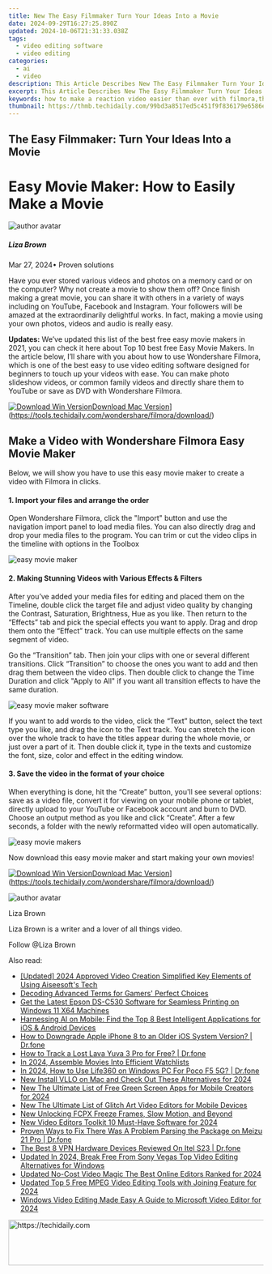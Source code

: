 ```yaml
---
title: New The Easy Filmmaker Turn Your Ideas Into a Movie
date: 2024-09-29T16:27:25.890Z
updated: 2024-10-06T21:31:33.038Z
tags: 
  - video editing software
  - video editing
categories: 
  - ai
  - video
description: This Article Describes New The Easy Filmmaker Turn Your Ideas Into a Movie
excerpt: This Article Describes New The Easy Filmmaker Turn Your Ideas Into a Movie
keywords: how to make a reaction video easier than ever with filmora,the easy filmmaker turn your ideas into a movie,make a movie in minutes the easy way to film success,turn your videos into dvds with these 3 easy methods,young filmmakers learn to make your own movies,unleash the filmmaker within a kids guide to movie creation,how to make a valentines day video for the person you love
thumbnail: https://thmb.techidaily.com/99bd3a8517ed5c451f9f836179e6586efe05dbc59db5ea292ed9c7e8afff15a8.jpg
---
```


## The Easy Filmmaker: Turn Your Ideas Into a Movie

# Easy Movie Maker: How to Easily Make a Movie

![author avatar](https://lh5.googleusercontent.com/-AIMmjowaFs4/AAAAAAAAAAI/AAAAAAAAABc/Y5UmwDaI7HU/s250-c-k/photo.jpg)

##### Liza Brown

 Mar 27, 2024• Proven solutions

Have you ever stored various videos and photos on a memory card or on the computer? Why not create a movie to show them off? Once finish making a great movie, you can share it with others in a variety of ways including on YouTube, Facebook and Instagram. Your followers will be amazed at the extraordinarily delightful works. In fact, making a movie using your own photos, videos and audio is really easy.

 **Updates:** We’ve updated this list of the best free easy movie makers in 2021, you can check it here about Top 10 best free Easy Movie Makers. In the article below, I’ll share with you about how to use Wondershare Filmora, which is one of the best easy to use video editing software designed for beginners to touch up your videos with ease. You can make photo slideshow videos, or common family videos and directly share them to YouTube or save as DVD with Wondershare Filmora.

[![Download Win Version](https://images.wondershare.com/filmora/guide/download-btn-win.jpg)](https://tools.techidaily.com/wondershare/filmora/download/)[Download Mac Version](https://images.wondershare.com/filmora/guide/download-btn-mac.jpg)](https://tools.techidaily.com/wondershare/filmora/download/)

## Make a Video with Wondershare Filmora Easy Movie Maker

Below, we will show you have to use this easy movie maker to create a video with Filmora in clicks.

#### 1\.  Import your files and arrange the order

Open Wondershare Filmora, click the "Import" button and use the navigation import panel to load media files. You can also directly drag and drop your media files to the program. You can trim or cut the video clips in the timeline with options in the Toolbox

![easy movie maker](https://images.wondershare.com/filmora/article-images/video-editor-main-interface-1.jpg)

#### 2\.  Making Stunning Videos with Various Effects & Filters

After you’ve added your media files for editing and placed them on the Timeline, double click the target file and adjust video quality by changing the Contrast, Saturation, Brightness, Hue as you like. Then return to the “Effects” tab and pick the special effects you want to apply. Drag and drop them onto the “Effect” track. You can use multiple effects on the same segment of video.

Go the “Transition” tab. Then join your clips with one or several different transitions. Click “Transition” to choose the ones you want to add and then drag them between the video clips. Then double click to change the Time Duration and click "Apply to All" if you want all transition effects to have the same duration.

![easy movie maker software](https://images.wondershare.com/filmora/article-images/adjust-the-effects.jpg)

If you want to add words to the video, click the “Text” button, select the text type you like, and drag the icon to the Text track. You can stretch the icon over the whole track to have the titles appear during the whole movie, or just over a part of it. Then double click it, type in the texts and customize the font, size, color and effect in the editing window.

#### 3\. Save the video in the format of your choice

When everything is done, hit the “Create” button, you'll see several options: save as a video file, convert it for viewing on your mobile phone or tablet, directly upload to your YouTube or Facebook account and burn to DVD. Choose an output method as you like and click “Create”. After a few seconds, a folder with the newly reformatted video will open automatically.

![easy movie makers](https://images.wondershare.com/filmora/article-images/filmora9-export-options.jpg)

Now download this easy movie maker and start making your own movies!

[![Download Win Version](https://images.wondershare.com/filmora/guide/download-btn-win.jpg)](https://tools.techidaily.com/wondershare/filmora/download/)[Download Mac Version](https://images.wondershare.com/filmora/guide/download-btn-mac.jpg)](https://tools.techidaily.com/wondershare/filmora/download/)

![author avatar](https://lh5.googleusercontent.com/-AIMmjowaFs4/AAAAAAAAAAI/AAAAAAAAABc/Y5UmwDaI7HU/s250-c-k/photo.jpg)

Liza Brown

Liza Brown is a writer and a lover of all things video.

Follow @Liza Brown

<ins class="adsbygoogle"
      style="display:block"
      data-ad-client="ca-pub-7571918770474297"
      data-ad-slot="8358498916"
      data-ad-format="auto"
      data-full-width-responsive="true"></ins>

<span class="atpl-alsoreadstyle">Also read:</span>
<div><ul>
<li><a href="https://on-screen-recording.techidaily.com/updated-2024-approved-video-creation-simplified-key-elements-of-using-aiseesofts-tech/"><u>[Updated] 2024 Approved Video Creation Simplified Key Elements of Using Aiseesoft's Tech</u></a></li>
<li><a href="https://buynow-marvelous.techidaily.com/decoding-advanced-terms-for-gamers-perfect-choices/"><u>Decoding Advanced Terms for Gamers' Perfect Choices</u></a></li>
<li><a href="https://win-amazing.techidaily.com/get-the-latest-epson-ds-c530-software-for-seamless-printing-on-windows-11-x64-machines/"><u>Get the Latest Epson DS-C530 Software for Seamless Printing on Windows 11 X64 Machines</u></a></li>
<li><a href="https://tech-haven.techidaily.com/harnessing-ai-on-mobile-find-the-top-8-best-intelligent-applications-for-ios-and-android-devices/"><u>Harnessing AI on Mobile: Find the Top 8 Best Intelligent Applications for iOS & Android Devices</u></a></li>
<li><a href="https://techidaily.com/how-to-downgrade-apple-iphone-8-to-an-older-ios-system-version-drfone-by-drfone-ios-system-repair-ios-system-repair/"><u>How to Downgrade Apple iPhone 8 to an Older iOS System Version? | Dr.fone</u></a></li>
<li><a href="https://android-location-track.techidaily.com/how-to-track-a-lost-lava-yuva-3-pro-for-free-drfone-by-drfone-virtual-android/"><u>How to Track a Lost Lava Yuva 3 Pro for Free? | Dr.fone</u></a></li>
<li><a href="https://extra-lessons.techidaily.com/in-2024-assemble-movies-into-efficient-watchlists/"><u>In 2024, Assemble Movies Into Efficient Watchlists</u></a></li>
<li><a href="https://blog-min.techidaily.com/in-2024-how-to-use-life360-on-windows-pc-for-poco-f5-5g-drfone-by-drfone-virtual-android/"><u>In 2024, How to Use Life360 on Windows PC For Poco F5 5G? | Dr.fone</u></a></li>
<li><a href="https://ai-video-tools.techidaily.com/new-install-vllo-on-mac-and-check-out-these-alternatives-for-2024/"><u>New Install VLLO on Mac and Check Out These Alternatives for 2024</u></a></li>
<li><a href="https://ai-video-tools.techidaily.com/new-the-ultimate-list-of-free-green-screen-apps-for-mobile-creators-for-2024/"><u>New The Ultimate List of Free Green Screen Apps for Mobile Creators for 2024</u></a></li>
<li><a href="https://ai-video-tools.techidaily.com/new-the-ultimate-list-of-glitch-art-video-editors-for-mobile-devices/"><u>New The Ultimate List of Glitch Art Video Editors for Mobile Devices</u></a></li>
<li><a href="https://ai-video-tools.techidaily.com/new-unlocking-fcpx-freeze-frames-slow-motion-and-beyond/"><u>New Unlocking FCPX Freeze Frames, Slow Motion, and Beyond</u></a></li>
<li><a href="https://ai-video-tools.techidaily.com/new-video-editors-toolkit-10-must-have-software-for-2024/"><u>New Video Editors Toolkit 10 Must-Have Software for 2024</u></a></li>
<li><a href="https://fix-guide.techidaily.com/proven-ways-to-fix-there-was-a-problem-parsing-the-package-on-meizu-21-pro-drfone-by-drfone-fix-android-problems-fix-android-problems/"><u>Proven Ways to Fix There Was A Problem Parsing the Package on Meizu 21 Pro | Dr.fone</u></a></li>
<li><a href="https://fake-location.techidaily.com/the-best-8-vpn-hardware-devices-reviewed-on-itel-s23-drfone-by-drfone-virtual-android/"><u>The Best 8 VPN Hardware Devices Reviewed On Itel S23 | Dr.fone</u></a></li>
<li><a href="https://ai-video-tools.techidaily.com/updated-in-2024-break-free-from-sony-vegas-top-video-editing-alternatives-for-windows/"><u>Updated In 2024, Break Free From Sony Vegas Top Video Editing Alternatives for Windows</u></a></li>
<li><a href="https://ai-video-tools.techidaily.com/updated-no-cost-video-magic-the-best-online-editors-ranked-for-2024/"><u>Updated No-Cost Video Magic The Best Online Editors Ranked for 2024</u></a></li>
<li><a href="https://ai-video-tools.techidaily.com/updated-top-5-free-mpeg-video-editing-tools-with-joining-feature-for-2024/"><u>Updated Top 5 Free MPEG Video Editing Tools with Joining Feature for 2024</u></a></li>
<li><a href="https://ai-video-tools.techidaily.com/windows-video-editing-made-easy-a-guide-to-microsoft-video-editor-for-2024/"><u>Windows Video Editing Made Easy A Guide to Microsoft Video Editor for 2024</u></a></li>
</ul></div>

<!-- affiliate ads begin -->
<a href="https://appsumo.8odi.net/c/5597632/2049388/7443" target="_top" id="2049388">
  <img src="//a.impactradius-go.com/display-ad/7443-2049388" border="0" alt="https://techidaily.com" width="728" height="90"/>
</a>
<img height="0" width="0" src="https://appsumo.8odi.net/i/5597632/2049388/7443" style="position:absolute;visibility:hidden;" border="0" />
<!-- affiliate ads end -->

